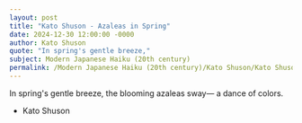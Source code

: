 ```yaml
---
layout: post
title: "Kato Shuson - Azaleas in Spring"
date: 2024-12-30 12:00:00 -0000
author: Kato Shuson
quote: "In spring's gentle breeze,"
subject: Modern Japanese Haiku (20th century)
permalink: /Modern Japanese Haiku (20th century)/Kato Shuson/Kato Shuson - Azaleas in Spring
---
```


In spring's gentle breeze,
the blooming azaleas sway—
a dance of colors.

- Kato Shuson
